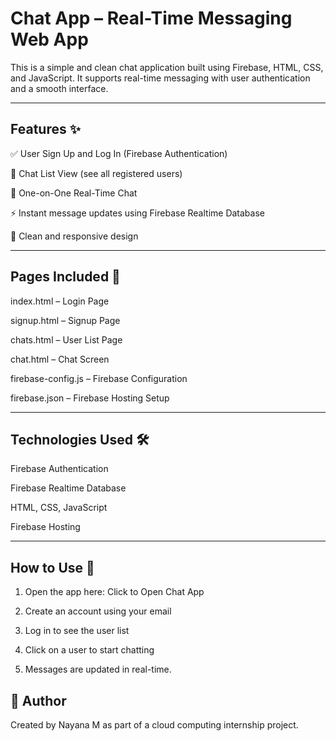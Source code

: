 # Chat App – Real-Time Messaging Web App

This is a simple and clean chat application built using Firebase, HTML, CSS, and JavaScript. It supports real-time messaging with user authentication and a smooth interface.


---

## Features ✨

✅ User Sign Up and Log In (Firebase Authentication)

📃 Chat List View (see all registered users)

💬 One-on-One Real-Time Chat

⚡ Instant message updates using Firebase Realtime Database

📱 Clean and responsive design



---

## Pages Included 📄

index.html – Login Page

signup.html – Signup Page

chats.html – User List Page

chat.html – Chat Screen

firebase-config.js – Firebase Configuration

firebase.json – Firebase Hosting Setup



---

## Technologies Used 🛠

Firebase Authentication

Firebase Realtime Database

HTML, CSS, JavaScript

Firebase Hosting



---

## How to Use 🚀

1. Open the app here: Click to Open Chat App


2. Create an account using your email


3. Log in to see the user list


4. Click on a user to start chatting


5. Messages are updated in real-time.


## 🤝 Author
Created by Nayana M as part of a cloud computing internship project.

